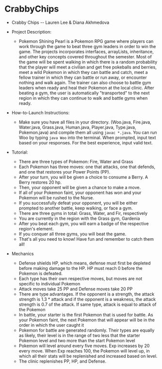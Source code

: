 # CrabbyChips
 * Crabby Chips -- Lauren Lee & Diana Akhmedova

 * Project Description:
    * Pokemon Shining Pearl is a Pokemon RPG game where players can work through the game to beat three gym leaders in order to win the game. The projects incorporates interfaces, arrayLists, inheritance, and other key concepts covered throughout the semester. Most of the game will be spent walking in which there is a random probability that the player will meet a civilian and get free pokeballs and berries, meet a wild Pokemon in which they can battle and catch, meet a fellow trainer in which they can battle or run away, or encounter nothing and walk again. The trainer can also choose to battle gym leaders when ready and heal their Pokemon at the local clinic. After beating a gym, the user is automatically "transported" to the next region in which they can continue to walk and battle gyms when ready.

  * How-to-Launch Instructions:
    * Make sure you have all files in your directory. (Woo.java, Fire.java, Water.java, Grass.java, Human.java, Player.java, Type.java, Pokemon.java) and compile them all using ```javac *.java```. You can run Woo by typing ``` java Woo ``` into the terminal. When prompted, input text based on your responses. For the best experience, input valid text.

  * Tutorial:
    * There are three types of Pokemon: Fire, Water and Grass
    * Each Pokemon has three moves: one that attacks, one that defends, and one that restores your Power Points (PP).
    * After your turn, you will be given a choice to consume a Berry. A Berry restores 20 hp.
    * Then, your opponent will be given a chance to make a move.
    * If all of your Pokemon faint, your opponent has won and your Pokemon will be rushed to the Nurse.
    * If you successfully defeat your opponent, you will be either prompted to another battle, keep walking, or face a gym.
    * There are three gyms in total: Grass, Water, and Fir, respectively
    * You are currently in the region with the Grass gym, Gardenia
    * After you beat each gym, you will earn a badge of the respective region's element.
    * If you conquer all three gyms, you will beat the game.
    * That's all you need to know! Have fun and remember to catch them all!

  * Mechanics
    * Defense shields HP, which means, defense must first be depleted before making damage to the HP. HP must reach 0 before the Pokemon is defeated.
    * Each type has their own respective moves, but moves are not specific to individual Pokemon
    * Attack moves take 25 PP and Defense moves take 20 PP
    * There are type advantages. If the opponent is a strength, the attack strength is 1.3 * attack and if the opponent is a weakness, the attack strength is 0.7 of the attack. If same type, attack is equal to attack of the Pokemon
    * In battle, your starter is the first Pokemon that is used for battle. As your Pokemon faint, the next Pokemon that will appear will be in the order in which the user caught it
    * Pokemon for battle are generated randomly. Their types are equally as likely, their level is in the range of two less that the starter Pokemon level and two more than the start Pokemon level
    * Pokemon will level around every five moves. Exp increases by 20 every move. When Exp reaches 100, the Pokemon will level up, in which all their stats will be replenished and increased based on level.
    * The clinic replenishes PP, HP, and Defense. 
